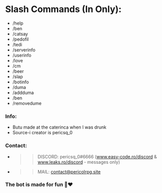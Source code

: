  # Slash Commands (In Only):
 - /help
 - /ben 
 - /catsay
 - /pedofil
 - /tedi
 - /serverinfo
 - /userinfo
 - /love
 - /cm
 - /beer
 - /slap
 - /botinfo
 - /duma
 - /addduma
 - /ben 
 - /removedume


### Info:
- Butu made at the caterinca when I was drunk
- Source-i creator is pericsq_0

### Contact: 
- >> DISCORD: pericsq_0#6666 (www.easy-code.ro/discord & www.leaks.ro/discord - messages only)
- >> MAIL: contact@pericolrpg.site

### The bot is made for fun 🥺❤️ 